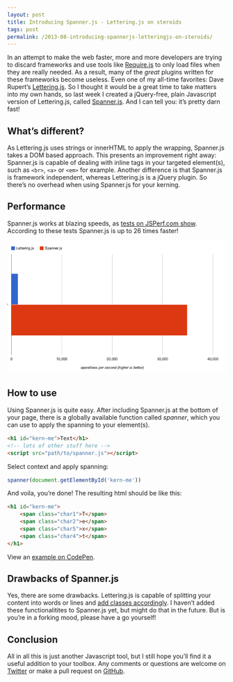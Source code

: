 ```yaml
---
layout: post
title: Introducing Spanner.js - Lettering.js on steroids
tags: post
permalink: /2013-08-introducing-spannerjs-letteringjs-on-steroids/
---
```


In an attempt to make the web faster, more and more developers are trying to discard frameworks and use tools like [Require.js](http://requirejs.org/) to only load files when they are really needed. As a result, many of the _great_ plugins written for these frameworks become useless. Even one of my all-time favorites: Dave Rupert’s [Lettering.js](http://letteringjs.com/). So I thought it would be a great time to take matters into my own hands, so last week I created a jQuery-free, plain Javascript version of Lettering.js, called [Spanner.js](https://github.com/bartveneman/Spanner.js). And I can tell you: it’s pretty darn fast!

## What’s different?

As Lettering.js uses strings or innerHTML to apply the wrapping, Spanner.js takes a DOM based approach. This presents an improvement right away: Spanner.js is capable of dealing with inline tags in your targeted element(s), such as `<br>`, `<a>` or `<em>` for example.
Another difference is that Spanner.js is framework independent, whereas Lettering.js is a jQuery plugin. So there’s no overhead when using Spanner.js for your kerning.

## Performance

Spanner.js works at blazing speeds, as [tests on JSPerf.com show](http://jsperf.com/my-lettering-vs-jquery-lettering/6). According to these tests Spanner.js is up to 26 times faster!

![Figure showing perfomance differences between Spanner.js and Lettering.js](/img/2013-08-03-jsperf-lettering-vs-spanner.png)

## How to use

Using Spanner.js is quite easy. After including Spanner.js at the bottom of your page, there is a globally available function called _spanner_, which you can use to apply the spanning to your element(s).

```html
<h1 id="kern-me">Text</h1>
<!-- lots of other stuff here -->
<script src="path/to/spanner.js"></script>
```

Select context and apply spanning:

```js
spanner(document.getElementById('kern-me'))
```

And voila, you’re done! The resulting html should be like this:

```html
<h1 id="kern-me">
	<span class="char1">T</span>
	<span class="char2">e</span>
	<span class="char5">x</span>
	<span class="char4">t</span>
</h1>
```

View an [example on CodePen](http://codepen.io/bartveneman/pen/FjJmy).

## Drawbacks of Spanner.js

Yes, there are some drawbacks. Lettering.js is capable of splitting your content into words or lines and [add classes accordingly](https://github.com/davatron5000/Lettering.js/wiki). I haven’t added these functionalitites to Spanner.js yet, but might do that in the future. But is you’re in a forking mood, please have a go yourself!

## Conclusion

All in all this is just another Javascript tool, but I still hope you’ll find it a useful addition to your toolbox. Any comments or questions are welcome on [Twitter](http://twitter.com/bartveneman) or make a pull request on [GitHub](https://github.com/bartveneman/Spanner.js).
